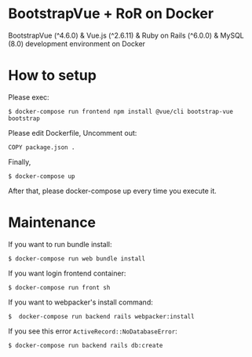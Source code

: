 # BootstrapVue + RoR on Docker

BootstrapVue (^4.6.0) & Vue.js (^2.6.11) & Ruby on Rails (^6.0.0) & MySQL (8.0) development environment on Docker

# How to setup

Please exec:

`$ docker-compose run frontend npm install @vue/cli bootstrap-vue bootstrap`

Please edit Dockerfile, Uncomment out:

```
COPY package.json .
```

Finally,

`$ docker-compose up`

After that, please docker-compose up every time you execute it.

# Maintenance

If you want to run bundle install:

`$ docker-compose run web bundle install`

If you want login frontend container:

`$ docker-compose run front sh`

If you want to webpacker's install command:

`$  docker-compose run backend rails webpacker:install`

If you see this error `ActiveRecord::NoDatabaseError`:

`$ docker-compose run backend rails db:create`
